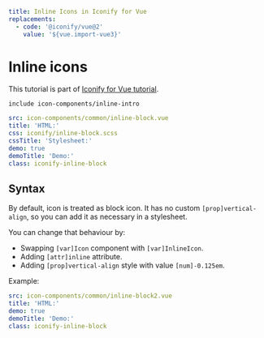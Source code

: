 ```yaml
title: Inline Icons in Iconify for Vue
replacements:
  - code: '@iconify/vue@2'
    value: '${vue.import-vue3}'
```

# Inline icons

This tutorial is part of [Iconify for Vue tutorial](./index.md).

`include icon-components/inline-intro`

```yaml
src: icon-components/common/inline-block.vue
title: 'HTML:'
css: iconify/inline-block.scss
cssTitle: 'Stylesheet:'
demo: true
demoTitle: 'Demo:'
class: iconify-inline-block
```

## Syntax

By default, icon is treated as block icon. It has no custom `[prop]vertical-align`, so you can add it as necessary in a stylesheet.

You can change that behaviour by:

- Swapping `[var]Icon` component with `[var]InlineIcon`.
- Adding `[attr]inline` attribute.
- Adding `[prop]vertical-align` style with value `[num]-0.125em`.

Example:

```yaml
src: icon-components/common/inline-block2.vue
title: 'HTML:'
demo: true
demoTitle: 'Demo:'
class: iconify-inline-block
```
